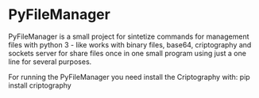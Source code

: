 # PyFileManager
PyFileManager is a small project for sintetize commands for management files with python 3 - like works with binary files, base64, criptography and sockets server for share files once in one small program using just a one line for several purposes.

For running the PyFileManager you need install the Criptography with: pip install criptography

